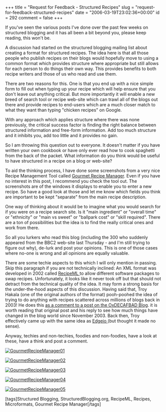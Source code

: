 +++
title = "Request for Feedback - Structured Recipes"
slug = "request-for-feedback-structured-recipes"
date = "2006-03-19T23:02:36+00:00"
id = 292
comment = false
+++

If you've seen the various posts I've done over the past few weeks on structured blogging and it has all been a bit beyond you, please keep reading, this won't be.

A discussion had started on the structured blogging mailing list about creating a format for structured recipes. The idea here is that all those people who publish recipes on their blogs would hopefully move to using a common format which provides structure where appropriate but still allows for each person to do things their own way. This provides benefits to both recipe writers and those of us who read and use them.

There are two reasons for this. One is that you end up with a nice simple form to fill out when typing up your recipe which will help ensure that you don't leave out anything critical. But more importantly it will enable a new breed of search tool or recipe web-site which can trawl all of the blogs out there and provide recipes to end-users which are a much closer match to what they want than typing "chicken recipes" on Google.

With any approach which applies structure where there was none previously, the critical success factor is finding the right balance between structured information and free-form information. Add too much structure and it inhibits you, add too little and it provides no gain.

So I am throwing this question out to everyone. It doesn't matter if you have written your own cookbook or have only ever read how to cook spaghetti from the back of the packet. What information do you think would be useful to have structured in a recipe on a blog or web-site?

To aid the thinking process, I have done some screenshots from a very nice Recipe Management Tool called [Gourmet Recipe Manager](http://grecipe-manager.sourceforge.net/). Even if you have no interest in this post, I recommend you check the tool out. The screenshots are of the windows it displays to enable you to enter a new recipe. So have a good look at those and let me know which fields you think are important to be kept "separate" from the main recipe description.

One way of thinking about it would be to imagine what you would search for if you were on a recipe search site. Is it "main ingredient" or "overall time" or "ethnicity" or "main vs sweet" or "ballpark cost" or "skill required". There are a ton of possibilities but the idea is to find the really critical ones and work from there.

So all you lurkers who read this blog (including the 300 who suddenly appeared from the BBC2 web-site last Thursday - and I'm still trying to figure out why), de-lurk and post your opinions. This is one of those cases where no-one is wrong and all opinions are equally valuable.

There are some techie aspects to this which I will only mention in passing. Skip this paragraph if you are not technically inclined: An XML format was developed in 2002 called [RecipeML ](http://www.formatdata.com/recipeml/spec/recipeml-spec.html)to allow different software packages to swap recipes. Unfortunately, it looks like it never took off but that should not detract from the technical quality of the idea. It may form a strong basis for the under-the-hood aspects of this discussion. Having said that, Troy Hakala (one of the original authors of the format) pooh-poohed the idea of trying to do anything with recipes scattered across millions of blogs back in 2003! He does this [as a comment to a post on the OxDECAFBAD Blog](http://decafbad.com/blog/2003/11/14/the-recipe-web). it is worth reading that original post and his reply to see how much things have changed in the blog world since November 2003\. Back then, Troy effectively came up with the same idea as [Edgeio ](http://www.edgeio.com/)(but thought it made no sense).

Anyway, techies and non-techies, foodies and non-foodies, have a look at these, have a think and post a comment.

[![GourmetRecipeManager01](http://static.flickr.com/47/114905703_1c714ca942.jpg)](http://www.flickr.com/photos/bandon1/114905703/ "Photo Sharing")

[![GourmetRecipeManager02](http://static.flickr.com/45/114905686_d4f104582d.jpg)](http://www.flickr.com/photos/bandon1/114905686/ "Photo Sharing")

[![GourmetRecipeManager03](http://static.flickr.com/55/114905722_79f61f1942.jpg)](http://www.flickr.com/photos/bandon1/114905722/ "Photo Sharing")

[![GourmetRecipeManager04](http://static.flickr.com/42/114905736_0734c6b53a.jpg)](http://www.flickr.com/photos/bandon1/114905736/ "Photo Sharing")

[![GourmetRecipeManager05](http://static.flickr.com/55/114905761_1998643979.jpg)](http://www.flickr.com/photos/bandon1/114905761/ "Photo Sharing")

[tags]Structured Blogging, StructuredBlogging.org, RecipeML, Recipes, Microformats, Gourmet Recipe Manager[/tags]
